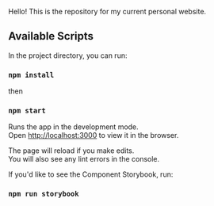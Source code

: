 Hello! This is the repository for my current personal website.

## Available Scripts

In the project directory, you can run:

### `npm install`
then
### `npm start`

Runs the app in the development mode.<br />
Open [http://localhost:3000](http://localhost:3000) to view it in the browser.

The page will reload if you make edits.<br />
You will also see any lint errors in the console.


If you'd like to see the Component Storybook, run:
### `npm run storybook`
